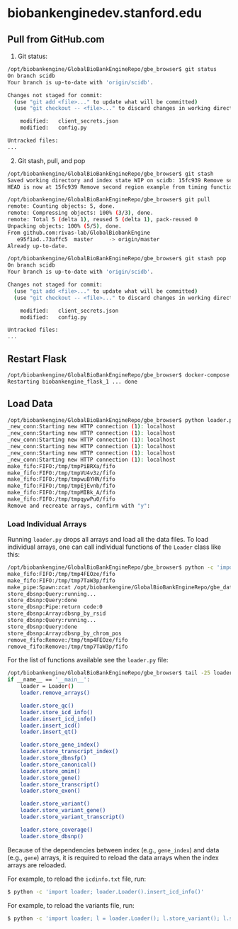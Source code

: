 # biobankenginedev.stanford.edu

## Pull from GitHub.com

1. Git status:

```bash
/opt/biobankengine/GlobalBioBankEngineRepo/gbe_browser$ git status
On branch scidb
Your branch is up-to-date with 'origin/scidb'.

Changes not staged for commit:
  (use "git add <file>..." to update what will be committed)
  (use "git checkout -- <file>..." to discard changes in working directory)

	modified:   client_secrets.json
	modified:   config.py

Untracked files:
...
```

2. Git stash, pull, and pop

```bash
/opt/biobankengine/GlobalBioBankEngineRepo/gbe_browser$ git stash
Saved working directory and index state WIP on scidb: 15fc939 Remove second region example from timing function
HEAD is now at 15fc939 Remove second region example from timing function
```

```bash
/opt/biobankengine/GlobalBioBankEngineRepo/gbe_browser$ git pull
remote: Counting objects: 5, done.
remote: Compressing objects: 100% (3/3), done.
remote: Total 5 (delta 1), reused 5 (delta 1), pack-reused 0
Unpacking objects: 100% (5/5), done.
From github.com:rivas-lab/GlobalBiobankEngine
   e95f1ad..73affc5  master     -> origin/master
Already up-to-date.
```

```bash
/opt/biobankengine/GlobalBioBankEngineRepo/gbe_browser$ git stash pop
On branch scidb
Your branch is up-to-date with 'origin/scidb'.

Changes not staged for commit:
  (use "git add <file>..." to update what will be committed)
  (use "git checkout -- <file>..." to discard changes in working directory)

	modified:   client_secrets.json
	modified:   config.py

Untracked files:
...
```

## Restart Flask

```bash
/opt/biobankengine/GlobalBioBankEngineRepo/gbe_browser$ docker-compose restart flask
Restarting biobankengine_flask_1 ... done
```

## Load Data

```bash
/opt/biobankengine/GlobalBioBankEngineRepo/gbe_browser$ python loader.py
_new_conn:Starting new HTTP connection (1): localhost
_new_conn:Starting new HTTP connection (1): localhost
_new_conn:Starting new HTTP connection (1): localhost
_new_conn:Starting new HTTP connection (1): localhost
_new_conn:Starting new HTTP connection (1): localhost
_new_conn:Starting new HTTP connection (1): localhost
make_fifo:FIFO:/tmp/tmpPiBRXa/fifo
make_fifo:FIFO:/tmp/tmpVU4v3z/fifo
make_fifo:FIFO:/tmp/tmpwuBYHN/fifo
make_fifo:FIFO:/tmp/tmpEjEvnb/fifo
make_fifo:FIFO:/tmp/tmpMIBk_A/fifo
make_fifo:FIFO:/tmp/tmpqywPu0/fifo
Remove and recreate arrays, confirm with "y":
```

### Load Individual Arrays

Running `loader.py` drops all arrays and load all the data files. To load individual arrays, one can call individual functions of the `Loader` class like this:

```bash
/opt/biobankengine/GlobalBioBankEngineRepo/gbe_browser$ python -c 'import loader; loader.Loader().store_dbsnp()'
make_fifo:FIFO:/tmp/tmp4FEOze/fifo
make_fifo:FIFO:/tmp/tmp7TaW3p/fifo
make_pipe:Spawn:zcat /opt/biobankengine/GlobalBioBankEngineRepo/gbe_data/dbsnp150.txt.gz > /tmp/tmp4FEOze/fifo pid:3173
store_dbsnp:Query:running...
store_dbsnp:Query:done
store_dbsnp:Pipe:return code:0
store_dbsnp:Array:dbsnp_by_rsid
store_dbsnp:Query:running...
store_dbsnp:Query:done
store_dbsnp:Array:dbsnp_by_chrom_pos
remove_fifo:Remove:/tmp/tmp4FEOze/fifo
remove_fifo:Remove:/tmp/tmp7TaW3p/fifo
```

For the list of functions available see the `loader.py` file:

```bash
/opt/biobankengine/GlobalBioBankEngineRepo/gbe_browser$ tail -25 loader.py
if __name__ == '__main__':
    loader = Loader()
    loader.remove_arrays()

    loader.store_qc()
    loader.store_icd_info()
    loader.insert_icd_info()
    loader.insert_icd()
    loader.insert_qt()

    loader.store_gene_index()
    loader.store_transcript_index()
    loader.store_dbnsfp()
    loader.store_canonical()
    loader.store_omim()
    loader.store_gene()
    loader.store_transcript()
    loader.store_exon()

    loader.store_variant()
    loader.store_variant_gene()
    loader.store_variant_transcript()

    loader.store_coverage()
    loader.store_dbsnp()
```

Because of the dependencies between index (e.g., `gene_index`) and
data (e.g., `gene`) arrays, it is required to reload the data arrays
when the index arrays are reloaded.

For example, to reload the `icdinfo.txt` file, run:

```bash
$ python -c 'import loader; loader.Loader().insert_icd_info()'
```

For example, to reload the variants file, run:

```bash
$ python -c 'import loader; l = loader.Loader(); l.store_variant(); l.store_variant_gene(); l.store_variant_transcript()'
```
